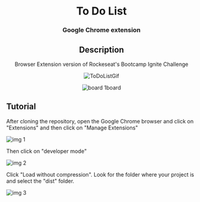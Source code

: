 <div align="center">
<h1>To Do List</h1>
<h3>Google Chrome extension</h3>

## Description

Browser Extension version of Rockeseat's Bootcamp Ignite Challenge
 
![ToDoListGif](https://user-images.githubusercontent.com/106563089/210002878-98f1bd29-11b5-45e0-9bdd-c5b7e03b2a25.gif) 

 
![board 1board](https://user-images.githubusercontent.com/106563089/210004800-f1b40ba7-7bb2-48ba-a1b4-37ef1f201ffd.png)

</div>
 
<div align="left">        
         

## Tutorial

After cloning the repository, open the Google Chrome browser and click on "Extensions" and then click on "Manage Extensions"

![img 1](https://user-images.githubusercontent.com/106563089/210091316-84722cc5-4fe5-4939-a615-e687c36e0936.png)

Then click on "developer mode"

![img 2](https://user-images.githubusercontent.com/106563089/210091577-84298a1e-5740-420f-ab05-e1631ad42654.png)

Click "Load without compression". Look for the folder where your project is and select the "dist" folder.

![img 3](https://user-images.githubusercontent.com/106563089/210091839-26bb9990-332e-4b6c-9bbc-62d4b0cb443a.png)
 
</div>

  

